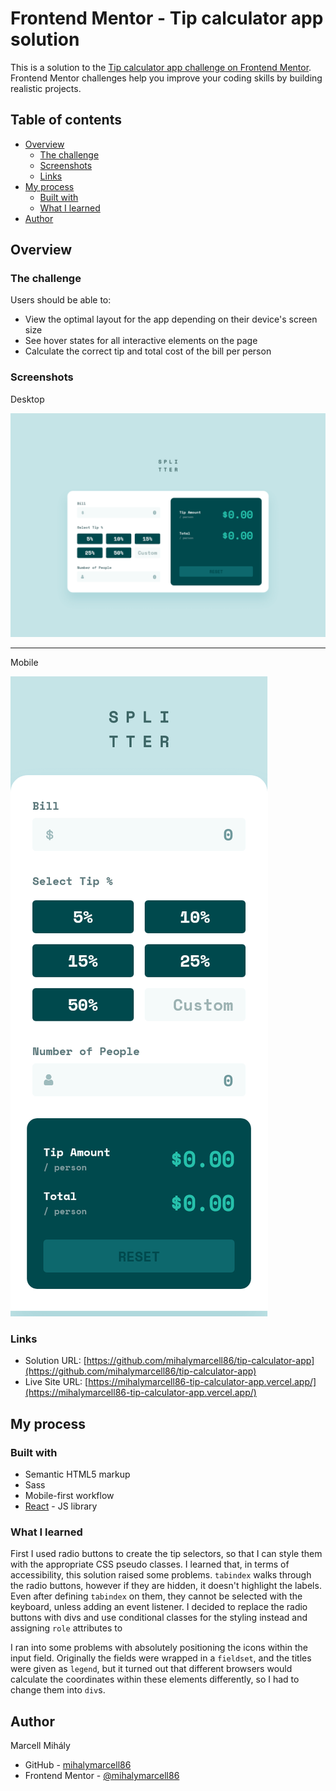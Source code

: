 # Frontend Mentor - Tip calculator app solution

This is a solution to the [Tip calculator app challenge on Frontend Mentor](https://www.frontendmentor.io/challenges/tip-calculator-app-ugJNGbJUX). Frontend Mentor challenges help you improve your coding skills by building realistic projects.

## Table of contents

- [Overview](#overview)
  - [The challenge](#the-challenge)
  - [Screenshots](#screenshots)
  - [Links](#links)
- [My process](#my-process)
  - [Built with](#built-with)
  - [What I learned](#what-i-learned)
- [Author](#author)

## Overview

### The challenge

Users should be able to:

- View the optimal layout for the app depending on their device's screen size
- See hover states for all interactive elements on the page
- Calculate the correct tip and total cost of the bill per person

### Screenshots

Desktop

![](./screenshots/splitter_desktop.png)

---

Mobile

![](./screenshots/splitter_mobile.png)

### Links

- Solution URL: [https://github.com/mihalymarcell86/tip-calculator-app](https://github.com/mihalymarcell86/tip-calculator-app)
- Live Site URL: [https://mihalymarcell86-tip-calculator-app.vercel.app/](https://mihalymarcell86-tip-calculator-app.vercel.app/)

## My process

### Built with

- Semantic HTML5 markup
- Sass
- Mobile-first workflow
- [React](https://reactjs.org/) - JS library

### What I learned

First I used radio buttons to create the tip selectors, so that I can style them with the appropriate CSS pseudo classes.
I learned that, in terms of accessibility, this solution raised some problems. `tabindex` walks through the radio buttons, however if they are hidden, it doesn't highlight the labels. Even after defining `tabindex` on them, they cannot be selected with the keyboard, unless adding an event listener.
I decided to replace the radio buttons with divs and use conditional classes for the styling instead and assigning `role` attributes to

I ran into some problems with absolutely positioning the icons within the input field. Originally the fields were wrapped in a `fieldset`, and the titles were given as `legend`,
but it turned out that different browsers would calculate the coordinates within these elements differently, so I had to change them into `div`s.

## Author

Marcell Mihály

- GitHub - [mihalymarcell86](https://github.com/mihalymarcell86)
- Frontend Mentor - [@mihalymarcell86](https://www.frontendmentor.io/profile/mihalymarcell86)
